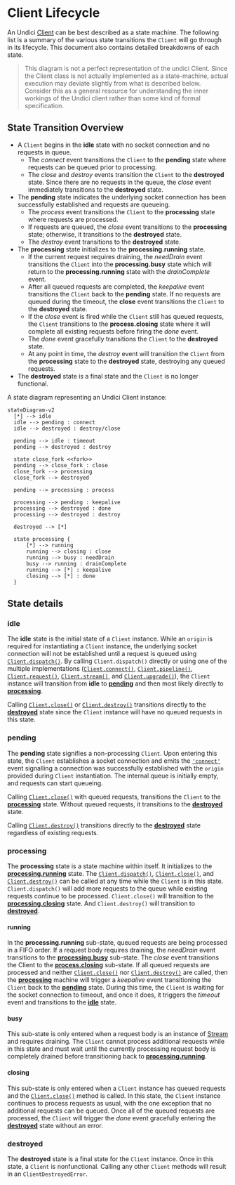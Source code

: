 # Client Lifecycle

An Undici [Client](Client.md) can be best described as a state machine. The following list is a summary of the various state transitions the `Client` will go through in its lifecycle. This document also contains detailed breakdowns of each state.

> This diagram is not a perfect representation of the undici Client. Since the Client class is not actually implemented as a state-machine, actual execution may deviate slightly from what is described below. Consider this as a general resource for understanding the inner workings of the Undici client rather than some kind of formal specification.

## State Transition Overview

* A `Client` begins in the **idle** state with no socket connection and no requests in queue.
  * The *connect* event transitions the `Client` to the **pending** state where requests can be queued prior to processing.
  * The *close* and *destroy* events transition the `Client` to the **destroyed** state. Since there are no requests in the queue, the *close* event immediately transitions to the **destroyed** state.
* The **pending** state indicates the underlying socket connection has been successfully established and requests are queueing.
  * The *process* event transitions the `Client` to the **processing** state where requests are processed.
  * If requests are queued, the *close* event transitions to the **processing** state; otherwise, it transitions to the **destroyed** state.
  * The *destroy* event transitions to the **destroyed** state.
* The **processing** state initializes to the **processing.running** state.
  * If the current request requires draining, the *needDrain* event transitions the `Client` into the **processing.busy** state which will return to the **processing.running** state with the *drainComplete* event.
  * After all queued requests are completed, the *keepalive* event transitions the `Client` back to the **pending** state. If no requests are queued during the timeout, the **close** event transitions the `Client` to the **destroyed** state.
  * If the *close* event is fired while the `Client` still has queued requests, the `Client` transitions to the **process.closing** state where it will complete all existing requests before firing the *done* event.
  * The *done* event gracefully transitions the `Client` to the **destroyed** state.
  * At any point in time, the *destroy* event will transition the `Client` from the **processing** state to the **destroyed** state, destroying any queued requests.
* The **destroyed** state is a final state and the `Client` is no longer functional.

A state diagram representing an Undici Client instance:

```mermaid
stateDiagram-v2
  [*] --> idle
  idle --> pending : connect
  idle --> destroyed : destroy/close
  
  pending --> idle : timeout
  pending --> destroyed : destroy

  state close_fork <<fork>>
  pending --> close_fork : close
  close_fork --> processing
  close_fork --> destroyed

  pending --> processing : process

  processing --> pending : keepalive
  processing --> destroyed : done
  processing --> destroyed : destroy

  destroyed --> [*]

  state processing {
      [*] --> running
      running --> closing : close
      running --> busy : needDrain
      busy --> running : drainComplete
      running --> [*] : keepalive
      closing --> [*] : done
  }
```
## State details

### idle

The **idle** state is the initial state of a `Client` instance. While an `origin` is required for instantiating a `Client` instance, the underlying socket connection will not be established until a request is queued using [`Client.dispatch()`](Client.md#clientdispatchoptions-handlers). By calling `Client.dispatch()` directly or using one of the multiple implementations ([`Client.connect()`](Client.md#clientconnectoptions-callback), [`Client.pipeline()`](Client.md#clientpipelineoptions-handler), [`Client.request()`](Client.md#clientrequestoptions-callback), [`Client.stream()`](Client.md#clientstreamoptions-factory-callback), and [`Client.upgrade()`](Client.md#clientupgradeoptions-callback)), the `Client` instance will transition from **idle** to [**pending**](#pending) and then most likely directly to [**processing**](#processing).

Calling [`Client.close()`](Client.md#clientclosecallback) or [`Client.destroy()`](Client.md#clientdestroyerror-callback) transitions directly to the [**destroyed**](#destroyed) state since the `Client` instance will have no queued requests in this state.

### pending

The **pending** state signifies a non-processing `Client`. Upon entering this state, the `Client` establishes a socket connection and emits the [`'connect'`](Client.md#event-connect) event signalling a connection was successfully established with the `origin` provided during `Client` instantiation. The internal queue is initially empty, and requests can start queueing.

Calling [`Client.close()`](Client.md#clientclosecallback) with queued requests, transitions the `Client` to the [**processing**](#processing) state. Without queued requests, it transitions to the [**destroyed**](#destroyed) state.

Calling [`Client.destroy()`](Client.md#clientdestroyerror-callback) transitions directly to the [**destroyed**](#destroyed) state regardless of existing requests.

### processing

The **processing** state is a state machine within itself. It initializes to the [**processing.running**](#running) state. The [`Client.dispatch()`](Client.md#clientdispatchoptions-handlers), [`Client.close()`](Client.md#clientclosecallback), and [`Client.destroy()`](Client.md#clientdestroyerror-callback) can be called at any time while the `Client` is in this state. `Client.dispatch()` will add more requests to the queue while existing requests continue to be processed. `Client.close()` will transition to the [**processing.closing**](#closing) state. And `Client.destroy()` will transition to [**destroyed**](#destroyed).

#### running

In the **processing.running** sub-state, queued requests are being processed in a FIFO order. If a request body requires draining, the *needDrain* event transitions to the [**processing.busy**](#busy) sub-state. The *close* event transitions the Client to the [**process.closing**](#closing) sub-state. If all queued requests are processed and neither [`Client.close()`](Client.md#clientclosecallback) nor [`Client.destroy()`](Client.md#clientdestroyerror-callback) are called, then the [**processing**](#processing) machine will trigger a *keepalive* event transitioning the `Client` back to the [**pending**](#pending) state. During this time, the `Client` is waiting for the socket connection to timeout, and once it does, it triggers the *timeout* event and transitions to the [**idle**](#idle) state.

#### busy

This sub-state is only entered when a request body is an instance of [Stream](https://nodejs.org/api/stream.html) and requires draining. The `Client` cannot process additional requests while in this state and must wait until the currently processing request body is completely drained before transitioning back to [**processing.running**](#running).

#### closing

This sub-state is only entered when a `Client` instance has queued requests and the [`Client.close()`](Client.md#clientclosecallback) method is called. In this state, the `Client` instance continues to process requests as usual, with the one exception that no additional requests can be queued. Once all of the queued requests are processed, the `Client` will trigger the *done* event gracefully entering the [**destroyed**](#destroyed) state without an error.

### destroyed

The **destroyed** state is a final state for the `Client` instance. Once in this state, a `Client` is nonfunctional. Calling any other `Client` methods will result in an `ClientDestroyedError`.
